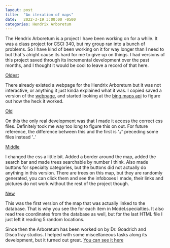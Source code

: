 ```yaml
---
layout: post
title:  "An iteration of maps"
date:   2022-3-19 3:00:00 -0500
categories: Hendrix Arboretum
---
```


The Hendrix Arboretum is a project I have been working on for a while. It was a class project for CSCI 340, but my group ran into a bunch of problems. So I have kind of been working on it for way longer than I need to but that's alright cause its hard for me to give up on things. I had versions of this project saved through its incremental development over the past months, and I thought it would be cool to leave a record of that here.

[Oldest](https://kadenfranklin.github.io/actually-a-map/Oldest/The%20Hendrix%20College%20Campus%20Arboretum%20_%20Hendrix%20College)

There already existed a webpage for the Hendrix Arboretum but it was not interactive, or anything it just kinda explained what it was. I copied saved a version of the [webpage](https://www.hendrix.edu/biology/biology.aspx?id=3645), and started looking at the [bing maps api](https://docs.microsoft.com/en-us/bingmaps/v8-web-control/map-control-api/) to figure out how the heck it worked.


[Old](https://kadenfranklin.github.io/actually-a-map/Old/The%20Hendrix%20College%20Campus%20Arboretum%20_%20Hendrix%20College)

On this the only real development was that I made it access the correct css files. Definitely took me way too long to figure this on out. For future reference, the difference between this and the first is './' preceding some files instead '..'


[Middle](https://kadenfranklin.github.io/actually-a-map/Middle/The%20Hendrix%20College%20Campus%20Arboretum%20_%20Hendrix%20College)

I changed the css a little bit. Added a border around the map, added the search bar and made trees searchable by number I think. Also made buttons for specialty categories, but the buttons did not actually do anything in this version. There are trees on this map, but they are randomly generated, you can click them and see the infoboxes I made, their links and pictures do not work without the rest of the project though.


[New](https://kadenfranklin.github.io/actually-a-map/New/The%20Hendrix%20College%20Campus%20Arboretum%20_%20Hendrix%20College)

This was the first version of the map that was actually linked to the database. That is why you see the for each item in Model.specialties. It also read tree coordinates from the database as well, but for the last HTML file I just left it reading 5 random locations.


Since then the Arboretum has been worked on by Dr. Goadrich and DiscoTray studios. I helped with some miscellaneous tasks along its development, but it turned out great. [You can see it here](https://hendrix-arboretum.azurewebsites.net/)
